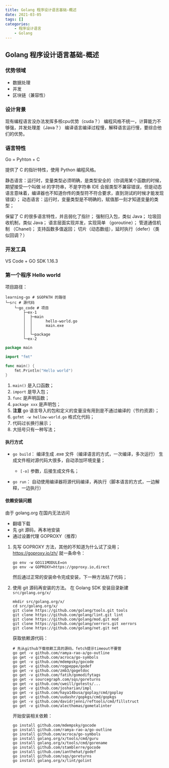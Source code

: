 ```yaml
---
title: Golang 程序设计语言基础-概述
date: 2021-03-05
tags: []
categories: 
    - 程序设计语言
    - Golang
---
```


<style>
.center {
width: auto;
display: table;
margin - left: auto;
margin - right: auto;
}
// 图片居中
img {
position: relative;
left: 50%;
transform: translateX(-50%);
}
</style>

## Golang 程序设计语言基础-概述

### 优势领域

- 数据处理
- 并发
- 区块链（兼容性）

### 设计背景

现有编程语言没办法发挥多核cpu优势（cuda？）
编程风格不统一，计算能力不够强，并发处理差（Java？）
编译语言编译过程慢，解释语言运行慢，要综合他们的优势。

### 语言特性

Go = Pyhton + C

提供了 C 的指针特性，使用 Python 编程风格。

静态语言：运行时，变量类型必须明确，是类型安全的（你调用某个函数的时候，期望接受一个叫做 id 的字符串，不是字符串 IDE 会报类型不兼容错误，但是动态语言意味着，编译器也不知道你传的类型符不符合要求，直到测试的时候才能发现错误）；
动态语言：运行时，变量类型是不明确的，赋值那一刻才知道变量的类型；

保留了 C 的很多语言特性，并且弱化了指针；
强制归入包，类似 Java；
垃圾回收机制，类似 Java；
语言层面实现并发，实现简单 （goroutine）；
管道通信机制 （Chanel)；
支持函数多值返回；
切片（动态数组），延时执行（defer）（类似回调？）

### 开发工具

VS Code + GO SDK 1.16.3

### 第一个程序 Hello world

项目路径：

```code
learning-go # $GOPATH 的路径
└─src # 源代码
    └─go_code # 项目
        ├─ex-1
        │  ├─main
        │  │      hello-world.go
        │  │      main.exe
        │  │
        │  └─package
        └─ex-2
```

```go
package main

import "fmt"

func main() {
	fmt.Println("Hello world")
}

```

1. `main()` 是入口函数；
2. `import` 是导入包；
3. `func` 是声明函数；
4. `package xxx` 是声明包；
5. **注意** go 语言导入的包和定义的变量没有用到是不通过编译的（节约资源）；
6. `gofmt -w hellow-world.go` 格式化代码；
7. 代码过长换行展示；
8. 大括号只有一种写法；

#### 执行方式

- `go build`：
编译生成 .exe 文件（编译语言的方式，一次编译，多次运行）
生成文件相对源代码大很多，自动添加环境变量；
  - `[-o]` 参数，后接生成文件名；

- `go run`：
自动使用编译器将源代码编译，再执行（脚本语言的方式，一边解释，一边执行）

#### 依赖安装问题

由于 golang.org 在国内无法访问

- 翻墙下载
- 先 git 源码，再本地安装
- 通过设置代理 GOPROXY（推荐）

1. 先写 GOPROXY 方法，其他的不知道为什么试了没用；
    <https://goproxy.io/zh/>
    就一条命令：

    ```shell
    go env -w GO111MODULE=on
    go env -w GOPROXY=https://goproxy.io,direct
    ```

    然后通过正常的安装命令完成安装，下一种方法贴了代码；

2. 使用 git 源码再安装的方法。
    在 Golang SDK 安装目录新建 `src/golang.org/x/`

    ```shell
    mkdir src/golang.org/x/
    cd src/golang.org/x/
    git clone https://github.com/golang/tools.git tools
    git clone https://github.com/golang/lint.git lint
    git clone https://github.com/golang/mod.git mod
    git clone https://github.com/golang/xerrors.git xerrors
    git clone https://github.com/golang/net.git net
    ```

    获取依赖源代码：

    ```shell
    # 先从github下载依赖工具的源码，fetch提示timeout不要管
    go get -v github.com/ramya-rao-a/go-outline
    go get -v github.com/acroca/go-symbols
    go get -v github.com/mdempsky/gocode
    go get -v github.com/rogpeppe/godef
    go get -v github.com/zmb3/gogetdoc
    go get -v github.com/fatih/gomodifytags
    go get -v sourcegraph.com/sqs/goreturns
    go get -v github.com/cweill/gotests/...
    go get -v github.com/josharian/impl
    go get -v github.com/haya14busa/goplay/cmd/goplay
    go get -v github.com/uudashr/gopkgs/cmd/gopkgs
    go get -v github.com/davidrjenni/reftools/cmd/fillstruct
    go get -v github.com/alecthomas/gometalinter
    ```

    开始安装相关依赖：

    ```shell
    go install github.com/mdempsky/gocode
    go install github.com/ramya-rao-a/go-outline
    go install github.com/acroca/go-symbols
    go install golang.org/x/tools/cmd/guru
    go install golang.org/x/tools/cmd/gorename
    go install github.com/stamblerre/gocode
    go install github.com/ianthehat/godef
    go install github.com/sqs/goreturns
    go install golang.org/x/lint/golint
    ```
